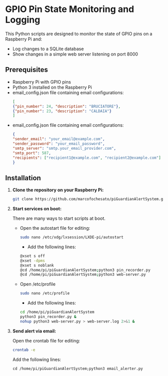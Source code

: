 # GPIO Pin State Monitoring and Logging

This Python scripts are designed to monitor the state of GPIO pins on a Raspberry Pi and:
- Log changes to a SQLite database
- Show changes in a simple web server listening on port 8000


## Prerequisites

- Raspberry Pi with GPIO pins
- Python 3 installed on the Raspberry Pi
- email_config.json file containing email configurations:
    ```json
    [
    {"pin_number": 24, "description": "BRUCIATORE"},
    {"pin_number": 23, "description": "CALDAIA"}
   ]

- email_config.json file containing email configurations:
    ```json
    {
  "sender_email": "your_email@example.com",
  "sender_password": "your_email_password",
  "smtp_server": "smtp.your_email_provider.com",
  "smtp_port": 587,
  "recipients": ["recipient1@example.com", "recipient2@example.com"]
  }


## Installation

1. **Clone the repository on your Raspberry Pi:**

    ```bash
    git clone https://github.com/marcofochesato/piGuardianAlertSystem.git
    ```


2. **Start services on boot:**

   There are many ways to start scripts at boot.

   * Open the autostart file for editing:

      ```bash
      sudo nano /etc/xdg/lxsession/LXDE-pi/autostart 
      ```
      
      - Add the following lines:
      
      ```bash
      @xset s off
      @xset -dpms
      @xset s noblank
      @cd /home/pi/piGuardianAlertSystem;python3 pin_recorder.py
      @cd /home/pi/piGuardianAlertSystem;python3 web-server.py
       ```
   
   * Open /etc/profile

        ```bash
        sudo nano /etc/profile
        ```
      
        - Add the following lines:
      
        ```bash
        cd /home/pi/piGuardianAlertSystem
        python3 pin_recorder.py &
        nohup python3 web-server.py > web-server.log 2>&1 &

3. **Send alert via email:**

   Open the crontab file for editing:

    ```bash
    crontab -e
   ```

    Add the following lines:
      
    ```
   cd /home/pi/piGuardianAlertSystem;python3 email_alerter.py


